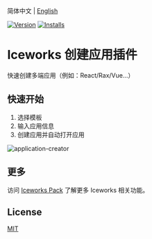 简体中文 | [English](./README.en.md)

[![Version](https://vsmarketplacebadge.apphb.com/version/iceworks-team.iceworks-project-creator.svg)](https://marketplace.visualstudio.com/items?itemName=iceworks-team.iceworks-project-creator)
[![Installs](https://vsmarketplacebadge.apphb.com/installs-short/iceworks-team.iceworks-project-creator.svg)](https://marketplace.visualstudio.com/items?itemName=iceworks-team.iceworks-project-creator)

# Iceworks 创建应用插件

快速创建多端应用（例如：React/Rax/Vue...）

## 快速开始

1. 选择模板
2. 输入应用信息
3. 创建应用并自动打开应用

![application-creator](https://img.alicdn.com/tfs/TB15ZmPXypE_u4jSZKbXXbCUVXa-1090-774.gif)

## 更多

访问 [Iceworks Pack](https://marketplace.visualstudio.com/items?itemName=iceworks-team.iceworks) 了解更多 Iceworks 相关功能。

## License

[MIT](https://github.com/ice-lab/iceworks/blob/master/LICENSE)
